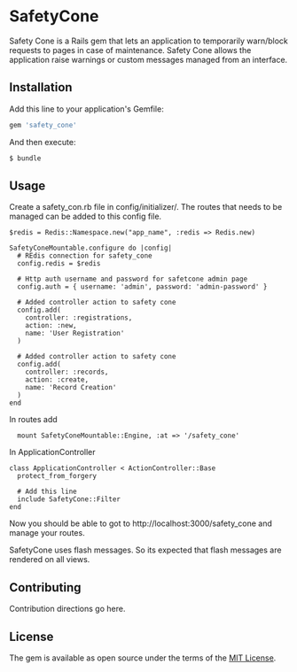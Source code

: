 # SafetyCone

Safety Cone is a Rails gem that lets an application to temporarily warn/block requests to pages in case of maintenance. Safety Cone allows the application raise warnings or custom messages managed from an interface.

## Installation
Add this line to your application's Gemfile:

```ruby
gem 'safety_cone'
```

And then execute:
```bash
$ bundle
```

## Usage

Create a safety_con.rb file in config/initializer/. The routes that needs to be managed can be added to this config file.

```
$redis = Redis::Namespace.new("app_name", :redis => Redis.new)

SafetyConeMountable.configure do |config|
  # REdis connection for safety_cone
  config.redis = $redis

  # Http auth username and password for safetcone admin page
  config.auth = { username: 'admin', password: 'admin-password' }

  # Added controller action to safety cone
  config.add(
    controller: :registrations,
    action: :new,
    name: 'User Registration'
  )

  # Added controller action to safety cone
  config.add(
    controller: :records,
    action: :create,
    name: 'Record Creation'
  )  
end
```

In routes add

```
  mount SafetyConeMountable::Engine, :at => '/safety_cone'
```

In ApplicationController

```
class ApplicationController < ActionController::Base
  protect_from_forgery

  # Add this line
  include SafetyCone::Filter
end
```

Now you should be able to got to http://localhost:3000/safety_cone and manage your routes.


SafetyCone uses flash messages. So its expected that flash messages are rendered on all views.

## Contributing
Contribution directions go here.

## License
The gem is available as open source under the terms of the [MIT License](http://opensource.org/licenses/MIT).
